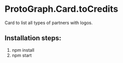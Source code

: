 # ProtoGraph.Card.toCredits

Card to list all types of partners with logos.

## Installation steps:
1) npm install
2) npm start